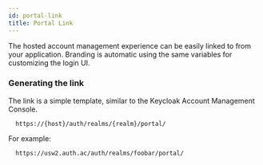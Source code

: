 ```yaml
---
id: portal-link
title: Portal Link
---
```


The hosted account management experience can be easily linked to from your application. Branding is automatic using the same variables for customizing the login UI.

### Generating the link

The link is a simple template, similar to the Keycloak Account Management Console.
```
  https://{host}/auth/realms/{realm}/portal/
```

For example:
```
  https://usw2.auth.ac/auth/realms/foobar/portal/
```
